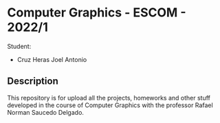 # Computer Graphics - ESCOM - 2022/1

Student:
- Cruz Heras Joel Antonio
## Description

This repository is for upload all the projects, homeworks and other stuff developed in the course of Computer Graphics with the professor Rafael Norman Saucedo Delgado.


